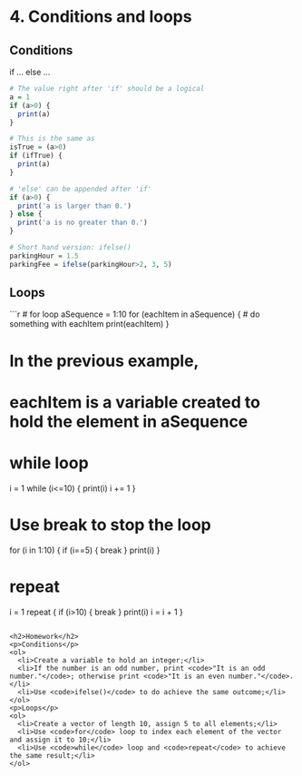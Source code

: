<h1>4. Conditions and loops</h1>

<h2>Conditions</h2>
<p>if ... else ...</p>

```r
# The value right after 'if' should be a logical
a = 1
if (a>0) {
  print(a)
}

# This is the same as
isTrue = (a>0)
if (ifTrue) {
  print(a)
}

# 'else' can be appended after 'if'
if (a>0) {
  print('a is larger than 0.')
} else {
  print('a is no greater than 0.')
}

# Short hand version: ifelse()
parkingHour = 1.5
parkingFee = ifelse(parkingHour>2, 3, 5)
```

<h2>Loops</h2>
```r
# for loop
aSequence = 1:10
for (eachItem in aSequence) {
  # do something with eachItem
  print(eachItem)
}

# In the previous example, 
#   eachItem is a variable created to hold the element in aSequence

# while loop
i = 1
while (i<=10) {
  print(i)
  i += 1
}

# Use break to stop the loop
for (i in 1:10) {
  if (i==5) {
    break
  }
  print(i)
}

# repeat
i = 1
repeat {
  if (i>10) {
    break
  }
  print(i)
  i = i + 1
}
```

<h2>Homework</h2>
<p>Conditions</p>
<ol>
  <li>Create a variable to hold an integer;</li>
  <li>If the number is an odd number, print <code>"It is an odd number."</code>; otherwise print <code>"It is an even number."</code>.</li>
  <li>Use <code>ifelse()</code> to do achieve the same outcome;</li>
</ol>
<p>Loops</p>
<ol>
  <li>Create a vector of length 10, assign 5 to all elements;</li>
  <li>Use <code>for</code> loop to index each element of the vector and assign it to 10;</li>
  <li>Use <code>while</code> loop and <code>repeat</code> to achieve the same result;</li>
</ol>

